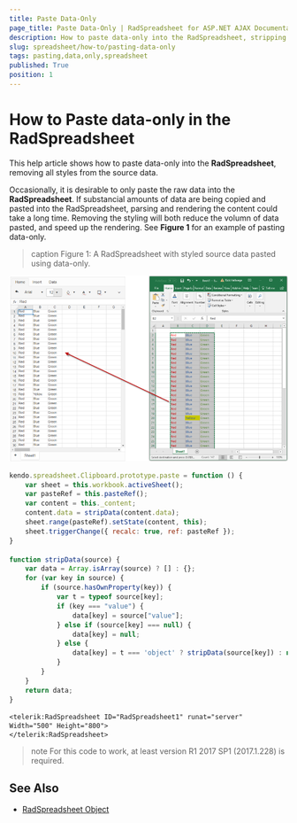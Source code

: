 ```yaml
---
title: Paste Data-Only
page_title: Paste Data-Only | RadSpreadsheet for ASP.NET AJAX Documentation
description: How to paste data-only into the RadSpreadsheet, stripping all styles
slug: spreadsheet/how-to/pasting-data-only
tags: pasting,data,only,spreadsheet
published: True
position: 1
---
```


# How to Paste data-only in the RadSpreadsheet

This help article shows how to paste data-only into the **RadSpreadsheet**, removing all styles from the source data.

Occasionally, it is desirable to only paste the raw data into the **RadSpreadsheet**. If substancial amounts of data are being copied and pasted into the RadSpreadsheet, parsing and rendering the content could take a long time. Removing the styling will both reduce the volumn of data pasted, and speed up the rendering. See **Figure 1** for an example of pasting data-only.

>caption Figure 1: A RadSpreadsheet with styled source data pasted using data-only.

![spreadsheet-pasted-dataonly](images/spreadsheet-pasted-dataonly.png)

````JavaScript
kendo.spreadsheet.Clipboard.prototype.paste = function () {
    var sheet = this.workbook.activeSheet();
    var pasteRef = this.pasteRef();
    var content = this._content;
    content.data = stripData(content.data);
    sheet.range(pasteRef).setState(content, this);
    sheet.triggerChange({ recalc: true, ref: pasteRef });
}

function stripData(source) {
    var data = Array.isArray(source) ? [] : {};
    for (var key in source) {
        if (source.hasOwnProperty(key)) {
            var t = typeof source[key];
            if (key === "value") {
                data[key] = source["value"];
            } else if (source[key] === null) {
                data[key] = null;
            } else {
                data[key] = t === 'object' ? stripData(source[key]) : null;
            }
        }
    }
    return data;
}
````
````ASP.NET
<telerik:RadSpreadsheet ID="RadSpreadsheet1" runat="server" Width="500" Height="800">
</telerik:RadSpreadsheet>
````

>note For this code to work, at least version R1 2017 SP1 (2017.1.228) is required.

## See Also

 * [RadSpreadsheet Object](https://docs.telerik.com/devtools/aspnet-ajax/controls/spreadsheet/client-side-programming/objects/radspreadsheet)



